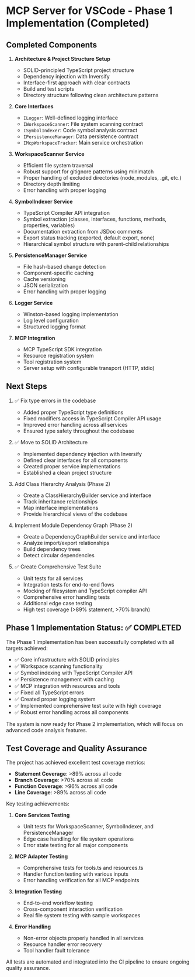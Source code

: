# MCP Server for VSCode - Phase 1 Implementation (Completed)

## Completed Components

1. **Architecture & Project Structure Setup**

   - SOLID-principled TypeScript project structure
   - Dependency injection with Inversify
   - Interface-first approach with clear contracts
   - Build and test scripts
   - Directory structure following clean architecture patterns

2. **Core Interfaces**

   - `ILogger`: Well-defined logging interface
   - `IWorkspaceScanner`: File system scanning contract
   - `ISymbolIndexer`: Code symbol analysis contract
   - `IPersistenceManager`: Data persistence contract
   - `IMcpWorkspaceTracker`: Main service orchestration

3. **WorkspaceScanner Service**

   - Efficient file system traversal
   - Robust support for gitignore patterns using minimatch
   - Proper handling of excluded directories (node_modules, .git, etc.)
   - Directory depth limiting
   - Error handling with proper logging

4. **SymbolIndexer Service**

   - TypeScript Compiler API integration
   - Symbol extraction (classes, interfaces, functions, methods, properties, variables)
   - Documentation extraction from JSDoc comments
   - Export status tracking (exported, default export, none)
   - Hierarchical symbol structure with parent-child relationships

5. **PersistenceManager Service**

   - File hash-based change detection
   - Component-specific caching
   - Cache versioning
   - JSON serialization
   - Error handling with proper logging

6. **Logger Service**

   - Winston-based logging implementation
   - Log level configuration
   - Structured logging format

7. **MCP Integration**

   - MCP TypeScript SDK integration
   - Resource registration system
   - Tool registration system
   - Server setup with configurable transport (HTTP, stdio)

## Next Steps

1. ✅ Fix type errors in the codebase

   - Added proper TypeScript type definitions
   - Fixed modifiers access in TypeScript Compiler API usage
   - Improved error handling across all services
   - Ensured type safety throughout the codebase

2. ✅ Move to SOLID Architecture

   - Implemented dependency injection with Inversify
   - Defined clear interfaces for all components
   - Created proper service implementations
   - Established a clean project structure

3. Add Class Hierarchy Analysis (Phase 2)

   - Create a ClassHierarchyBuilder service and interface
   - Track inheritance relationships
   - Map interface implementations
   - Provide hierarchical views of the codebase

4. Implement Module Dependency Graph (Phase 2)

   - Create a DependencyGraphBuilder service and interface
   - Analyze import/export relationships
   - Build dependency trees
   - Detect circular dependencies

5. ✅ Create Comprehensive Test Suite

   - Unit tests for all services
   - Integration tests for end-to-end flows
   - Mocking of filesystem and TypeScript compiler API
   - Comprehensive error handling tests
   - Additional edge case testing
   - High test coverage (>89% statement, >70% branch)

## Phase 1 Implementation Status: ✅ COMPLETED

The Phase 1 implementation has been successfully completed with all targets achieved:

- ✅ Core infrastructure with SOLID principles
- ✅ Workspace scanning functionality
- ✅ Symbol indexing with TypeScript Compiler API
- ✅ Persistence management with caching
- ✅ MCP integration with resources and tools
- ✅ Fixed all TypeScript errors
- ✅ Created proper logging system
- ✅ Implemented comprehensive test suite with high coverage
- ✅ Robust error handling across all components

The system is now ready for Phase 2 implementation, which will focus on advanced code analysis features.

## Test Coverage and Quality Assurance

The project has achieved excellent test coverage metrics:

- **Statement Coverage**: >89% across all code
- **Branch Coverage**: >70% across all code
- **Function Coverage**: >96% across all code
- **Line Coverage**: >89% across all code

Key testing achievements:

1. **Core Services Testing**

   - Unit tests for WorkspaceScanner, SymbolIndexer, and PersistenceManager
   - Edge case handling for file system operations
   - Error state testing for all major components

2. **MCP Adapter Testing**

   - Comprehensive tests for tools.ts and resources.ts
   - Handler function testing with various inputs
   - Error handling verification for all MCP endpoints

3. **Integration Testing**

   - End-to-end workflow testing
   - Cross-component interaction verification
   - Real file system testing with sample workspaces

4. **Error Handling**
   - Non-error objects properly handled in all services
   - Resource handler error recovery
   - Tool handler fault tolerance

All tests are automated and integrated into the CI pipeline to ensure ongoing quality assurance.
